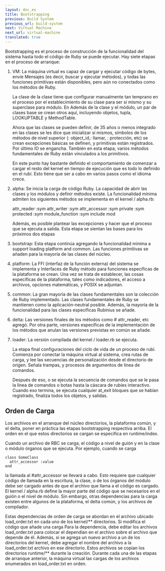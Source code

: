```yaml
---
layout: doc_es
title: Bootstrapping
previous: Build System
previous_url: build-system
next: Virtual Machine
next_url: virtual-machine
translated: true
---
```


Bootstrapping es el proceso de construcción de la funcionalidad del sistema
hasta todo el código de Ruby se puede ejecutar. Hay siete etapas en el proceso
de arranque:

  1. VM: La máquina virtual es capaz de cargar y ejecutar código de bytes,
     envíe Mensajes (es decir, buscar y ejecutar métodos), y todas las
     funciones primitivas están disponibles, pero aún no conectados como los
     métodos de Ruby.

     La clase de la clase tiene que configurar manualmente tan temprano en el
     proceso por el establecimiento de su clase para ser sí mismo y su
     superclase para módulo. En Además de la clase y el módulo, un par de
     clases base se crean otros aquí, incluyendo objetos, tupla, LOOKUPTABLE
     y MethodTable.

     Ahora que las clases se pueden definir, de 35 años o menos integrado en
     las clases se les dice que inicializar sí mismos, símbolos de los
     métodos de nivel superior (: object_id,: llamar, : protección, etc) se
     crean excepciones básicas se definen, y primitivas están registrados.
     Por último IO se engancha. También en esta etapa, varios métodos
     fundamentales de Ruby están vinculados a los primitivos.

     En este punto hay bastante definido el comportamiento de comenzar a
     cargar el resto del kernel en tiempo de ejecución que es todo lo
     definido en el rubí. Esto tiene que ser a cabo en varios pasos como el
     idioma crece.

  2. alpha: Se inicia la carga de código Ruby. La capacidad de abrir las
     clases y los módulos y definir métodos existe. La funcionalidad mínima
     admiten los siguientes métodos se implementa en el kernel / alpha.rb:

       attr_reader :sym
       attr_writer :sym
       attr_accessor :sym
       private :sym
       protected :sym
       module_function :sym
       include mod

     Además, es posible plantear las excepciones y hacer que el proceso que se
     ejecuta a salida. Esta etapa se sientan las bases para los próximos dos
     etapas

  3. bootstrap: Esta etapa continúa agregando la funcionalidad mínima a
     support loading platform and common. Las funciones primitivas se añaden
     para la mayoría de las clases del núcleo.

  4. platform: La FFI (interfaz de la función externa) del sistema se
     implementa y Interfaces de Ruby método para funciones específicas de la
     plataforma se crean. Una vez se trata de establecer, las cosas
     específicas de la plataforma, tales como indicadores, el acceso a
     archivos, opciones matemáticas, y POSIX se adjuntan.

  5. common: La gran mayoría de las clases fundamentales son la colección de
     Ruby implementado. Las clases fundamentales de Ruby se mantienen como la
     aplicación-neutral posible. Además, la mayoría de la funcionalidad para
     las clases específicas Rubinius se añade.

  6. delta: Las versiones finales de los métodos como # attr_reader, etc
     agregó. Por otra parte, versiones específicas de la implementación de los
     métodos que anulan las versiones previstas en común se añade.

  7. loader: La versión compilada del kernel / loader.rb se ejecuta.

     La etapa final configuraciones del ciclo de vida de un proceso de rubí.
     Comienza por conectar la máquina virtual al sistema, crea rutas de carga,
     y lee las secuencias de personalización desde el directorio de origen.
     Señala trampas, y procesos de argumentos de línea de comandos.

     Después de eso, o se ejecuta la secuencia de comandos que se le pasa la
     línea de comandos o botas hasta la cáscara de rubíes interactivo. Cuando
     eso termina, se ejecuta cualquier at_exit bloques que se habían
     registrado, finaliza todos los objetos, y salidas.


## Orden de Carga

Los archivos en el arranque del núcleo directorios, la plataforma común, y el
delta, poner en práctica las etapas bootstrapping respectiva arriba. El orden
en el que estos directorios se cargan se especifica en runtime/index.

Cuando un archivo de RBC se carga, el código a nivel de guión y en la clase o
módulo órganos que se ejecuta. Por ejemplo, cuando se carga

    class SomeClass
      attr_accessor :value
    end

la llamada al #attr_accessor se llevará a cabo. Esto requiere que cualquier
código de llamada en la escritura, la clase, o de los órganos del módulo debe
ser cargado antes de que el archivo que llama a el código es cargado. El
kernel / alpha.rb define la mayor parte del código que se necesarios en el
guión o el nivel de módulo. Sin embargo, otras dependencias para la carga
existen entre algunos de la plataforma, el delta común, y los archivos de
compilador.

Estas dependencias de orden de carga se abordan en el archivo ubicado
load_order.txt en cada uno de los kernel/\*\* directorios. Si modifica el
código que añade una carga Para la dependencia, debe editar los archivos
load_order.txt para colocar el dependían en el archivo sobre el archivo que
depende de él. Además, si se agrega un nuevo archivo a un de los directorios
del kernel, debe agregar el nombre del archivo a la load_order.txt archivo en
ese directorio. Estos archivos se copian los directorios runtime/\*\* durante
la creación. Durante cada una de las etapas de arranque anterior, la máquina
virtual las cargas de los archivos enumerados en load_order.txt en orden.

